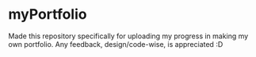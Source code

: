 # myPortfolio
Made this repository specifically for uploading my progress in making my own portfolio. Any feedback, design/code-wise, is appreciated :D
